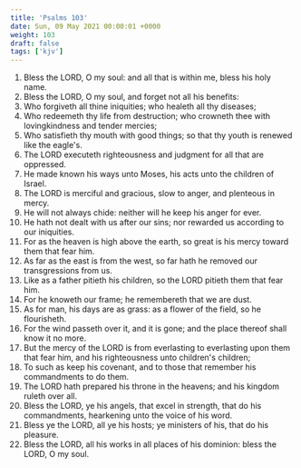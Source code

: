 ```yaml
---
title: 'Psalms 103'
date: Sun, 09 May 2021 00:00:01 +0000
weight: 103
draft: false
tags: ['kjv'] 
---
```


1. Bless the LORD, O my soul: and all that is within me, bless his holy name.
2. Bless the LORD, O my soul, and forget not all his benefits:
3. Who forgiveth all thine iniquities; who healeth all thy diseases;
4. Who redeemeth thy life from destruction; who crowneth thee with lovingkindness and tender mercies;
5. Who satisfieth thy mouth with good things; so that thy youth is renewed like the eagle's.
6. The LORD executeth righteousness and judgment for all that are oppressed.
7. He made known his ways unto Moses, his acts unto the children of Israel.
8. The LORD is merciful and gracious, slow to anger, and plenteous in mercy.
9. He will not always chide: neither will he keep his anger for ever.
10. He hath not dealt with us after our sins; nor rewarded us according to our iniquities.
11. For as the heaven is high above the earth, so great is his mercy toward them that fear him.
12. As far as the east is from the west, so far hath he removed our transgressions from us.
13. Like as a father pitieth his children, so the LORD pitieth them that fear him.
14. For he knoweth our frame; he remembereth that we are dust.
15. As for man, his days are as grass: as a flower of the field, so he flourisheth.
16. For the wind passeth over it, and it is gone; and the place thereof shall know it no more.
17. But the mercy of the LORD is from everlasting to everlasting upon them that fear him, and his righteousness unto children's children;
18. To such as keep his covenant, and to those that remember his commandments to do them.
19. The LORD hath prepared his throne in the heavens; and his kingdom ruleth over all.
20. Bless the LORD, ye his angels, that excel in strength, that do his commandments, hearkening unto the voice of his word.
21. Bless ye the LORD, all ye his hosts; ye ministers of his, that do his pleasure.
22. Bless the LORD, all his works in all places of his dominion: bless the LORD, O my soul.
